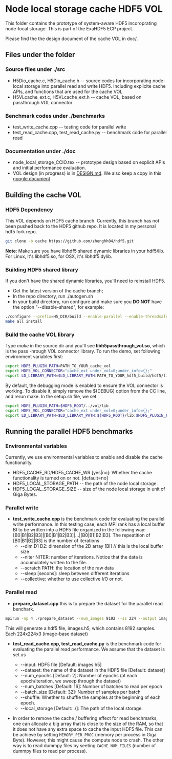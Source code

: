# Node local storage cache HDF5 VOL

This folder contains the prototype of system-aware HDF5 incoroprating node-local storage. This is part of the ExaHDF5 ECP project. 

Please find the the design document of the cache VOL in doc/.
## Files under the folder
### Source files under ./src
   * H5Dio_cache.c, H5Dio_cache.h -- source codes for incorporating node-local storage into parallel read and write HDF5. Including explicite cache APIs, and functions that are used for the cache VOL
   * H5VLcache_ext.c, H5VLcache_ext.h -- cache VOL, based on passthrough VOL connector
   
### Benchmark codes under ./benchmarks
   * test_write_cache.cpp -- testing code for parallel write
   * test_read_cache.cpp, test_read_cache.py -- benchmark code for parallel read
   
### Documentation under ./doc
   * node_local_storage_CCIO.tex -- prototype design based on explicit APIs and initial performance evaluation.
   * VOL design (in progress) is in [DESIGN.md](./doc/DESIGN.md). We also keep a copy in this [google document](https://docs.google.com/document/d/1j5WfMrkXJVe9mEx2kp-Yx6QeqNZNvqTERvtrOMRd-1w/edit?usp=sharing)

## Building the cache VOL

### HDF5 Dependency

This VOL depends on HDF5 cache branch. Currently, this branch has not been pushed back to the HDF5 github repo. It is located in my personal hdf5 fork repo.
```bash 
git clone -b cache https://github.com/zhenghh04/hdf5.git
```
**Note**: Make sure you have libhdf5 shared dynamic libraries in your hdf5/lib. For Linux, it's libhdf5.so, for OSX, it's libhdf5.dylib.

### Building HDF5 shared library
If you don't have the shared dynamic libraries, you'll need to reinstall HDF5.
- Get the latest version of the cache branch;
- In the repo directory, run ./autogen.sh
- In your build directory, run configure and make sure you **DO NOT** have the option "--disable-shared", for example:
```bash
./configure --prefix=H5_DIR/build --enable-parallel --enable-threadsafe --enable-unsupported CC=mpicc
make all install 
```

### Build the cache VOL library
Type *make* in the source dir and you'll see **libh5passthrough_vol.so**, which is the pass -hrough VOL connector library.
To run the demo, set following environment variables first:
```bash
export HDF5_PLUGIN_PATH=PATH_TO_YOUR_cache_vol
export HDF5_VOL_CONNECTOR="cache_ext under_vol=0;under_info={};"
export LD_LIBRARY_PATH=$LD_LIBRARY_PATH:PATH_TO_YOUR_hdf5_build/hdf5/lib:$HDF5_PLUGIN_PATH
```
By default, the debugging mode is enabled to ensure the VOL connector is working. To disable it, simply remove the $(DEBUG) option from the CC line, and rerun make. In the setup.sh file, we set

```bash
export HDF5_PLUGIN_PATH=$HDF5_ROOT/../vol/lib
export HDF5_VOL_CONNECTOR="cache_ext under_vol=0;under_info={};"
export LD_LIBRARY_PATH=$LD_LIBRARY_PATH:${HDF5_ROOT}/lib:$HDF5_PLUGIN_PATH
```


## Running the parallel HDF5 benchmarks
### Environmental variables 
Currently, we use environmental variables to enable and disable the cache functionality. 
* HDF5_CACHE_RD/HDF5_CACHE_WR [yes|no]: Whether the cache functionality is turned on or not. [default=no]
* HDF5_LOCAL_STORAGE_PATH -- the path of the node local storage. 
* HDF5_LOCAL_STORAGE_SIZE -- size of the node local storage in unit of Giga Bytes. 

### Parallel write
* **test_write_cache.cpp** is the benchmark code for evaluating the parallel write performance. In this testing case, each MPI rank has a local
   buffer BI to be written into a HDF5 file organized in the following way: [B0|B1|B2|B3]|[B0|B1|B2|B3]|...|[B0|B1|B2|B3]. The repeatition of [B0|B1|B2|B3] is the number of iterations
   - --dim D1 D2: dimension of the 2D array [BI] // this is the local buffer size
   - --niter NITER: number of iterations. Notice that the data is accumulately written to the file. 
   - --scratch PATH: the location of the raw data
   - --sleep [secons]: sleep between different iterations
   - --collective: whether to use collective I/O or not.
   
### Parallel read
* **prepare_dataset.cpp** this is to prepare the dataset for the parallel read benchark. 
```bash
mpirun -np 4 ./prepare_dataset --num_images 8192 --sz 224 --output images.h5
```
This will generate a hdf5 file, images.h5, which contains 8192 samples. Each 224x224x3 (image-base dataset)
* **test_read_cache.cpp, test_read_cache.py** is the benchmark code for evaluating the parallel read performance. We assume that the dataset is set us 
  - --input: HDF5 file [Default: images.h5]
  - --dataset: the name of the dataset in the HDF5 file [Default: dataset]
  - --num_epochs [Default: 2]: Number of epochs (at each epoch/iteration, we sweep through the dataset)
  - --num_batches [Default: 16]: Number of batches to read per epoch
  - --batch_size [Default: 32]: Number of samples per batch
  - --shuffle: Whether to shuffle the samples at the beginning of each epoch.
  - --local_storage [Default: ./]: The path of the local storage.

* In order to remove the cache / buffering effect for read benchmarks, one can allocate a big array that is close to the size of the RAM, so that it does not have any extra space to cache the input HDF5 file. This can be achieve by setting ```MEMORY_PER_PROC``` (memory per process in Giga Byte). However, this might cause the compute node to crash. The other way is to read dummpy files by seeting ```CACHE_NUM_FILES``` (number of dummpy files to read per process). 